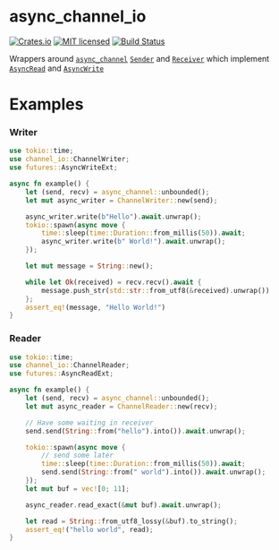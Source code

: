 # async_channel_io


[![Crates.io][crates-badge]][crates-url]
[![MIT licensed][mit-badge]][mit-url]
[![Build Status][actions-badge]][actions-url]

[crates-badge]: https://img.shields.io/crates/v/async_channel_io.svg
[crates-url]: https://crates.io/crates/async_channel_io
[mit-badge]: https://img.shields.io/badge/license-MIT-blue.svg
[mit-url]: https://github.com/TristanStreich/channel_io/blob/main/LICENSE
[actions-badge]: https://github.com/TristanStreich/channel_io/workflows/CI/badge.svg
[actions-url]: https://github.com/TristanStreich/channel_io/actions?query=branch%3Amain++

Wrappers around [`async_channel`] [`Sender`] and [`Receiver`] which implement [`AsyncRead`] and [`AsyncWrite`]

[`AsyncRead`]: https://docs.rs/futures/latest/futures/io/trait.AsyncRead.html
[`AsyncWrite`]: https://docs.rs/futures/latest/futures/io/trait.AsyncWrite.html
[`async_channel`]: https://docs.rs/async-channel/latest/async_channel/index.html
[`Sender`]: https://docs.rs/async-channel/latest/async_channel/struct.Sender.html
[`Receiver`]: https://docs.rs/async-channel/latest/async_channel/struct.Receiver.html

# Examples

### Writer

```rust
use tokio::time;
use channel_io::ChannelWriter;
use futures::AsyncWriteExt;

async fn example() {
    let (send, recv) = async_channel::unbounded();
    let mut async_writer = ChannelWriter::new(send);

    async_writer.write(b"Hello").await.unwrap();
    tokio::spawn(async move {
        time::sleep(time::Duration::from_millis(50)).await;
        async_writer.write(b" World!").await.unwrap();
    });

    let mut message = String::new();

    while let Ok(received) = recv.recv().await {
        message.push_str(std::str::from_utf8(&received).unwrap())
    };
    assert_eq!(message, "Hello World!")
}
```




### Reader
```rust
use tokio::time;
use channel_io::ChannelReader;
use futures::AsyncReadExt;

async fn example() {
    let (send, recv) = async_channel::unbounded();
    let mut async_reader = ChannelReader::new(recv);

    // Have some waiting in receiver
    send.send(String::from("hello").into()).await.unwrap();

    tokio::spawn(async move {
        // send some later
        time::sleep(time::Duration::from_millis(50)).await;
        send.send(String::from(" world").into()).await.unwrap();
    });
    let mut buf = vec![0; 11];

    async_reader.read_exact(&mut buf).await.unwrap();

    let read = String::from_utf8_lossy(&buf).to_string();
    assert_eq!("hello world", read);
}
```